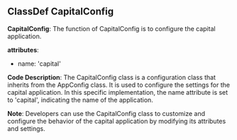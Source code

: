 ## ClassDef CapitalConfig
**CapitalConfig**: The function of CapitalConfig is to configure the capital application.

**attributes**:
- name: 'capital'

**Code Description**:
The CapitalConfig class is a configuration class that inherits from the AppConfig class. It is used to configure the settings for the capital application. In this specific implementation, the name attribute is set to 'capital', indicating the name of the application.

**Note**:
Developers can use the CapitalConfig class to customize and configure the behavior of the capital application by modifying its attributes and settings.
